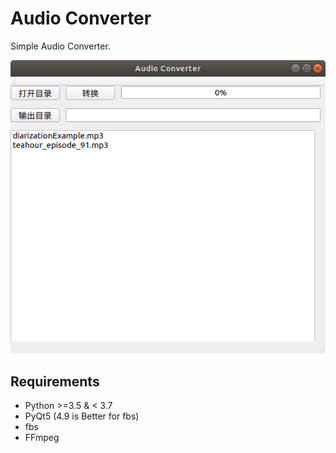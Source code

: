 # Audio Converter
Simple Audio Converter.

![](art/screenshot.png)

## Requirements
- Python >=3.5 & < 3.7
- PyQt5 (4.9 is Better for fbs)
- fbs
- FFmpeg

